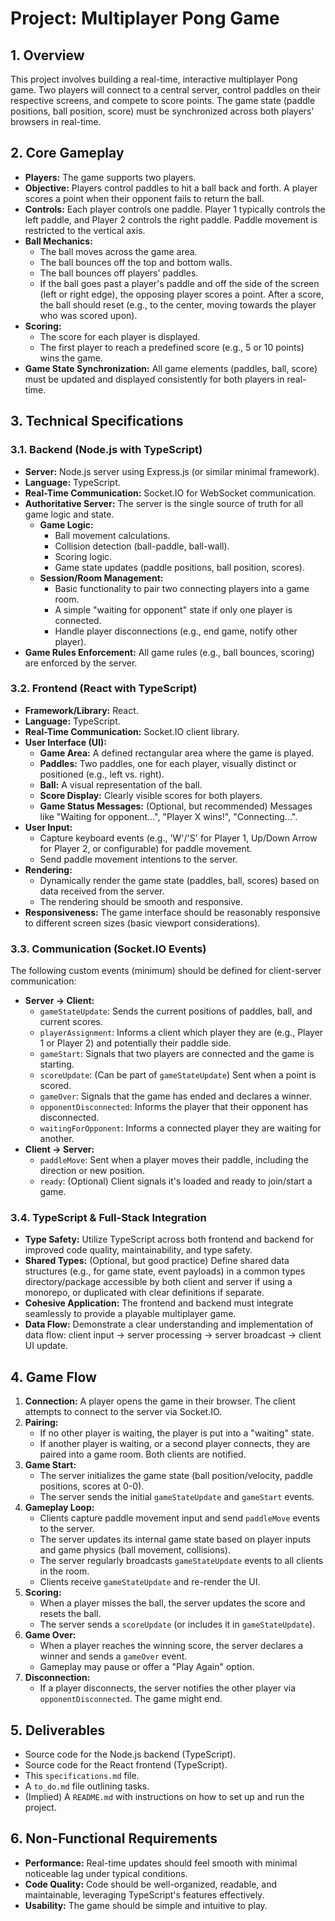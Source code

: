 # Project: Multiplayer Pong Game

## 1. Overview

This project involves building a real-time, interactive multiplayer Pong game. Two players will connect to a central server, control paddles on their respective screens, and compete to score points. The game state (paddle positions, ball position, score) must be synchronized across both players' browsers in real-time.

## 2. Core Gameplay

*   **Players:** The game supports two players.
*   **Objective:** Players control paddles to hit a ball back and forth. A player scores a point when their opponent fails to return the ball.
*   **Controls:** Each player controls one paddle. Player 1 typically controls the left paddle, and Player 2 controls the right paddle. Paddle movement is restricted to the vertical axis.
*   **Ball Mechanics:**
    *   The ball moves across the game area.
    *   The ball bounces off the top and bottom walls.
    *   The ball bounces off players' paddles.
    *   If the ball goes past a player's paddle and off the side of the screen (left or right edge), the opposing player scores a point. After a score, the ball should reset (e.g., to the center, moving towards the player who was scored upon).
*   **Scoring:**
    *   The score for each player is displayed.
    *   The first player to reach a predefined score (e.g., 5 or 10 points) wins the game.
*   **Game State Synchronization:** All game elements (paddles, ball, score) must be updated and displayed consistently for both players in real-time.

## 3. Technical Specifications

### 3.1. Backend (Node.js with TypeScript)

*   **Server:** Node.js server using Express.js (or similar minimal framework).
*   **Language:** TypeScript.
*   **Real-Time Communication:** Socket.IO for WebSocket communication.
*   **Authoritative Server:** The server is the single source of truth for all game logic and state.
    *   **Game Logic:**
        *   Ball movement calculations.
        *   Collision detection (ball-paddle, ball-wall).
        *   Scoring logic.
        *   Game state updates (paddle positions, ball position, scores).
    *   **Session/Room Management:**
        *   Basic functionality to pair two connecting players into a game room.
        *   A simple "waiting for opponent" state if only one player is connected.
        *   Handle player disconnections (e.g., end game, notify other player).
*   **Game Rules Enforcement:** All game rules (e.g., ball bounces, scoring) are enforced by the server.

### 3.2. Frontend (React with TypeScript)

*   **Framework/Library:** React.
*   **Language:** TypeScript.
*   **Real-Time Communication:** Socket.IO client library.
*   **User Interface (UI):**
    *   **Game Area:** A defined rectangular area where the game is played.
    *   **Paddles:** Two paddles, one for each player, visually distinct or positioned (e.g., left vs. right).
    *   **Ball:** A visual representation of the ball.
    *   **Score Display:** Clearly visible scores for both players.
    *   **Game Status Messages:** (Optional, but recommended) Messages like "Waiting for opponent...", "Player X wins!", "Connecting...".
*   **User Input:**
    *   Capture keyboard events (e.g., 'W'/'S' for Player 1, Up/Down Arrow for Player 2, or configurable) for paddle movement.
    *   Send paddle movement intentions to the server.
*   **Rendering:**
    *   Dynamically render the game state (paddles, ball, scores) based on data received from the server.
    *   The rendering should be smooth and responsive.
*   **Responsiveness:** The game interface should be reasonably responsive to different screen sizes (basic viewport considerations).

### 3.3. Communication (Socket.IO Events)

The following custom events (minimum) should be defined for client-server communication:

*   **Server -> Client:**
    *   `gameStateUpdate`: Sends the current positions of paddles, ball, and current scores.
    *   `playerAssignment`: Informs a client which player they are (e.g., Player 1 or Player 2) and potentially their paddle side.
    *   `gameStart`: Signals that two players are connected and the game is starting.
    *   `scoreUpdate`: (Can be part of `gameStateUpdate`) Sent when a point is scored.
    *   `gameOver`: Signals that the game has ended and declares a winner.
    *   `opponentDisconnected`: Informs the player that their opponent has disconnected.
    *   `waitingForOpponent`: Informs a connected player they are waiting for another.
*   **Client -> Server:**
    *   `paddleMove`: Sent when a player moves their paddle, including the direction or new position.
    *   `ready`: (Optional) Client signals it's loaded and ready to join/start a game.

### 3.4. TypeScript & Full-Stack Integration

*   **Type Safety:** Utilize TypeScript across both frontend and backend for improved code quality, maintainability, and type safety.
*   **Shared Types:** (Optional, but good practice) Define shared data structures (e.g., for game state, event payloads) in a common types directory/package accessible by both client and server if using a monorepo, or duplicated with clear definitions if separate.
*   **Cohesive Application:** The frontend and backend must integrate seamlessly to provide a playable multiplayer game.
*   **Data Flow:** Demonstrate a clear understanding and implementation of data flow: client input -> server processing -> server broadcast -> client UI update.

## 4. Game Flow

1.  **Connection:** A player opens the game in their browser. The client attempts to connect to the server via Socket.IO.
2.  **Pairing:**
    *   If no other player is waiting, the player is put into a "waiting" state.
    *   If another player is waiting, or a second player connects, they are paired into a game room. Both clients are notified.
3.  **Game Start:**
    *   The server initializes the game state (ball position/velocity, paddle positions, scores at 0-0).
    *   The server sends the initial `gameStateUpdate` and `gameStart` events.
4.  **Gameplay Loop:**
    *   Clients capture paddle movement input and send `paddleMove` events to the server.
    *   The server updates its internal game state based on player inputs and game physics (ball movement, collisions).
    *   The server regularly broadcasts `gameStateUpdate` events to all clients in the room.
    *   Clients receive `gameStateUpdate` and re-render the UI.
5.  **Scoring:**
    *   When a player misses the ball, the server updates the score and resets the ball.
    *   The server sends a `scoreUpdate` (or includes it in `gameStateUpdate`).
6.  **Game Over:**
    *   When a player reaches the winning score, the server declares a winner and sends a `gameOver` event.
    *   Gameplay may pause or offer a "Play Again" option.
7.  **Disconnection:**
    *   If a player disconnects, the server notifies the other player via `opponentDisconnected`. The game might end.

## 5. Deliverables

*   Source code for the Node.js backend (TypeScript).
*   Source code for the React frontend (TypeScript).
*   This `specifications.md` file.
*   A `to_do.md` file outlining tasks.
*   (Implied) A `README.md` with instructions on how to set up and run the project.

## 6. Non-Functional Requirements

*   **Performance:** Real-time updates should feel smooth with minimal noticeable lag under typical conditions.
*   **Code Quality:** Code should be well-organized, readable, and maintainable, leveraging TypeScript's features effectively.
*   **Usability:** The game should be simple and intuitive to play.